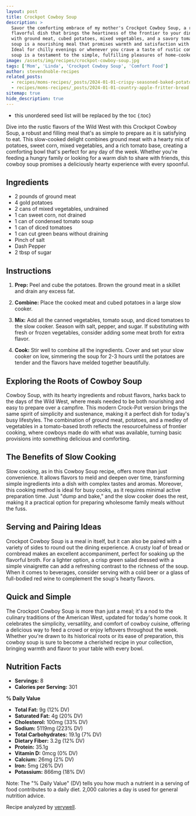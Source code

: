 ```yaml
---
layout: post
title: Crockpot Cowboy Soup
description: >
  Savor the comforting embrace of my mother's Crockpot Cowboy Soup, a robust and
  flavorful dish that brings the heartiness of the frontier to your dinner table. Packed
  with ground meat, cubed potatoes, mixed vegetables, and a savory tomato broth, this
  soup is a nourishing meal that promises warmth and satisfaction with every spoonful.
  Ideal for chilly evenings or whenever you crave a taste of rustic comfort, this cowboy
  soup is a testament to the simple, fulfilling pleasures of home-cooked meals.
image: /assets/img/recipes/crockpot-cowboy-soup.jpg
tags: ['Mom', 'Linda', 'Crockpot Cowboy Soup', 'Comfort Food']
author: stevendnoble-recipes
related_posts:
  - recipes/moms-recipes/_posts/2024-01-01-crispy-seasoned-baked-potato-rounds.md
  - recipes/moms-recipes/_posts/2024-01-01-country-apple-fritter-bread.md
sitemap: true
hide_description: true
---
```


* this unordered seed list will be replaced by the toc
{:toc}

Dive into the rustic flavors of the Wild West with this Crockpot Cowboy Soup, a robust and filling meal that's as simple to prepare as it is satisfying to eat. This slow-cooked delight combines ground meat with a hearty mix of potatoes, sweet corn, mixed vegetables, and a rich tomato base, creating a comforting bowl that's perfect for any day of the week. Whether you're feeding a hungry family or looking for a warm dish to share with friends, this cowboy soup promises a deliciously hearty experience with every spoonful.

## Ingredients

* 2 pounds of ground meat
* 4 gold potatoes
* 2 cans of mixed vegetables, undrained
* 1 can sweet corn, not drained
* 1 can of condensed tomato soup
* 1 can of diced tomatoes
* 1 can cut green beans without draining
* Pinch of salt
* Dash Pepper
* 2 tbsp of sugar

## Instructions

1. **Prep:** Peel and cube the potatoes. Brown the ground meat in a skillet and drain any excess fat.

2. **Combine:** Place the cooked meat and cubed potatoes in a large slow cooker.

3. **Mix:** Add all the canned vegetables, tomato soup, and diced tomatoes to the slow cooker. Season with salt, pepper, and sugar. If substituting with fresh or frozen vegetables, consider adding some meat broth for extra flavor.

4. **Cook:** Stir well to combine all the ingredients. Cover and set your slow cooker on low, simmering the soup for 2-3 hours until the potatoes are tender and the flavors have melded together beautifully.

## Exploring the Roots of Cowboy Soup

Cowboy Soup, with its hearty ingredients and robust flavors, harks back to the days of the Wild West, where meals needed to be both nourishing and easy to prepare over a campfire. This modern Crock-Pot version brings the same spirit of simplicity and sustenance, making it a perfect dish for today's busy lifestyles. The combination of ground meat, potatoes, and a medley of vegetables in a tomato-based broth reflects the resourcefulness of frontier cooking, where cowboys made do with what was available, turning basic provisions into something delicious and comforting.

## The Benefits of Slow Cooking

Slow cooking, as in this Cowboy Soup recipe, offers more than just convenience. It allows flavors to meld and deepen over time, transforming simple ingredients into a dish with complex tastes and aromas. Moreover, this cooking method is ideal for busy cooks, as it requires minimal active preparation time. Just "dump and bake," and the slow cooker does the rest, making it a practical option for preparing wholesome family meals without the fuss.

## Serving and Pairing Ideas

Crockpot Cowboy Soup is a meal in itself, but it can also be paired with a variety of sides to round out the dining experience. A crusty loaf of bread or cornbread makes an excellent accompaniment, perfect for soaking up the flavorful broth. For a lighter option, a crisp green salad dressed with a simple vinaigrette can add a refreshing contrast to the richness of the soup. When it comes to beverages, consider serving with a cold beer or a glass of full-bodied red wine to complement the soup's hearty flavors.

## Quick and Simple

The Crockpot Cowboy Soup is more than just a meal; it's a nod to the culinary traditions of the American West, updated for today's home cook. It celebrates the simplicity, versatility, and comfort of cowboy cuisine, offering a delicious way to feed a crowd or enjoy leftovers throughout the week. Whether you're drawn to its historical roots or its ease of preparation, this cowboy soup is sure to become a cherished recipe in your collection, bringing warmth and flavor to your table with every bowl.

## Nutrition Facts

* **Servings:** 8
* **Calories per Serving:** 301

**% Daily Value**

* **Total Fat:** 9g (12% DV)
* **Saturated Fat:** 4g (20% DV)
* **Cholesterol:** 100mg (33% DV)
* **Sodium:** 5119mg (223% DV)
* **Total Carbohydrates:** 19.1g (7% DV)
* **Dietary Fiber:** 3.2g (12% DV)
* **Protein:** 35.1g
* **Vitamin D:** 0mcg (0% DV)
* **Calcium:** 26mg (2% DV)
* **Iron:** 5mg (26% DV)
* **Potassium:** 866mg (18% DV)

Note: The "% Daily Value" (DV) tells you how much a nutrient in a serving of food contributes to a daily diet. 2,000 calories a day is used for general nutrition advice.

Recipe analyzed by <a href="https://www.verywellfit.com/recipe-nutrition-analyzer-4157076" target="_blank">verywell</a>.

<script type="application/ld+json">
{
  "@context": "http://schema.org",
  "@type": "Recipe",
  "name": "Crockpot Cowboy Soup",
  "image": "crockpot-cowboy-soup.jpg",
  "author": {
    "@type": "Person",
    "name": "Steven D Noble"
  },
  "description": "A robust and filling meal combining ground meat, potatoes, sweet corn, mixed vegetables, and a rich tomato base, perfect for a hearty experience.",
  "prepTime": "PT20M",
  "cookTime": "PT3H",
  "totalTime": "PT3H20M",
  "recipeYield": "8 servings",
  "recipeCategory": "Main Course",
  "recipeCuisine": "American",
  "recipeIngredient": [
    "2 pounds of ground meat",
    "4 gold potatoes",
    "2 cans of mixed vegetables, undrained",
    "1 can sweet corn, not drained",
    "1 can of condensed tomato soup",
    "1 can of diced tomatoes",
    "1 can cut green beans without draining",
    "Pinch of salt",
    "Dash Pepper",
    "2 tbsp of sugar"
  ],
  "recipeInstructions": [
    {
      "@type": "HowToStep",
      "text": "Peel and cube potatoes; brown and drain ground meat."
    },
    {
      "@type": "HowToStep",
      "text": "Place meat and potatoes in a slow cooker; add canned vegetables, tomato soup, and diced tomatoes. Season with salt, pepper, and sugar."
    },
    {
      "@type": "HowToStep",
      "text": "Cook on low for 2-3 hours until flavors meld and potatoes are tender."
    }
  ],
  "nutrition": {
    "@type": "NutritionInformation",
    "calories": "301",
    "fatContent": "9g",
    "saturatedFatContent": "4g",
    "cholesterolContent": "100mg",
    "sodiumContent": "5119mg",
    "carbohydrateContent": "19.1g",
    "fiberContent": "3.2g",
    "sugarContent": "6g",
    "proteinContent": "35.1g"
  }
}
</script>

